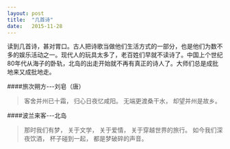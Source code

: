 ```yaml
---
layout: post
title:  "几首诗"
date:   2015-11-28
---
```

读到几首诗，甚对胃口。古人把诗歌当做他们生活方式的一部分，也是他们为数不多的娱乐活动之一。现代人的玩具太多了，老百姓们早就不读诗了。中国上个世纪80年代从海子的卧轨，北岛的出走开始就不再有真正的诗人了。大师们总是成批地来又成批地走。

####旅次朔方---刘皂（唐）
> 客舍并州已十霜，
> 归心日夜忆咸阳。
> 无端更渡桑干水，
> 却望并州是故乡。

####波兰来客---北岛
> 那时我们有梦，
> 关于文学，
> 关于爱情，
> 关于穿越世界的旅行。
> 如今我们深夜饮酒，
> 杯子碰到一起，
> 都是梦破碎的声音。

